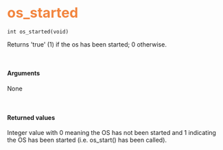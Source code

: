 ## <font color="#F2853F" style="font-size:24pt">os_started</font>

```no-highlight
int os_started(void)
```

Returns 'true' (1) if the os has been started; 0 otherwise.

<br>

#### Arguments

None

<br>

#### Returned values
Integer value with 0 meaning the OS has not been started and 1 indicating the OS has been started (i.e. os_start() has been called).

